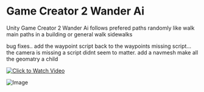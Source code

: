 # Game Creator 2 Wander Ai
Unity Game Creator 2 Wander Ai follows prefered paths randomly
like walk main paths in a building or general walk sidewalks

bug fixes.. add the waypoint script back to the waypoints missing script...
the camera is missing a script didnt seem to matter.
add a navmesh make all the geomatry a child

[![Click to Watch Video](https://img.youtube.com/vi/NyNxChSJIE4/0.jpg)](https://www.youtube.com/watch?v=NyNxChSJIE4)

![Image](https://cdn.discordapp.com/attachments/683261056214237184/1200825775897727026/image.png)
